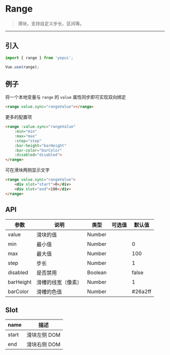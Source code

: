 # Range

> 滑块，支持自定义步长、区间等。

-------------

## 引入

```javascript
import { range } from 'yepui';

Vue.use(range);
```

## 例子

将一个本地变量与 `range` 的 `value` 属性同步即可实现双向绑定

```html
<range value.sync="rangeValue"></range>
```

更多的配置项


```html
<range :value.sync="rangeValue"
	:min="min"
  	:max="max"
   	:step="step"
   	:bar-height="barHeight"
   	:bar-color="barColor"
   	:disabled="disabled">
</range>
```

可在滑块两侧显示文字

```html
<range value.sync="rangeValue">
	<div slot="start">0</div>
	<div slot="end">100</div>
</range>
```

## API
| 参数 | 说明 | 类型 | 可选值 | 默认值 |
|------|-------|---------|-------|--------|
| value | 滑块的值 | Number | | |
| min | 最小值 | Number | | 0 |
| max | 最大值 | Number | | 100 |
| step | 步长 | Number | | 1 |
| disabled | 是否禁用 | Boolean | | false |
| barHeight | 滑槽的线宽（像素） | Number | | 1 |
| barColor | 滑槽的色值 | Number | | #26a2ff |

## Slot
| name | 描述 |
|------|--------|
| start | 滑块左侧 DOM |
| end | 滑块右侧 DOM |

